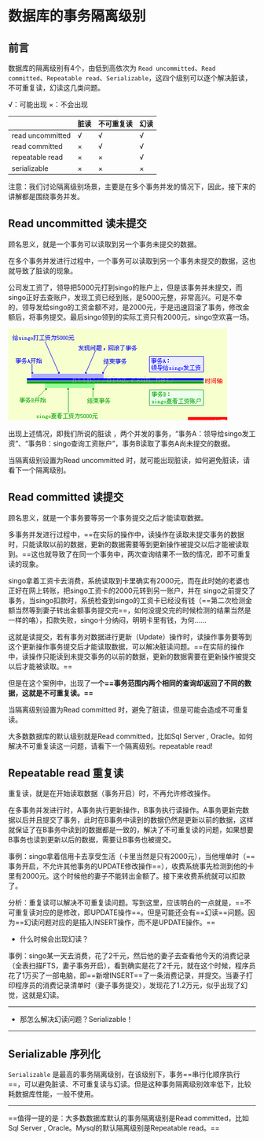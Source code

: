 # 数据库的事务隔离级别

## 前言

数据库的隔离级别有4个，由低到高依次为 `Read uncommitted`、`Read committed`、`Repeatable read`、`Serializable`，这四个级别可以逐个解决脏读，不可重复读，幻读这几类问题。

√：可能出现    ×：不会出现

|                  | 脏读 | 不可重复读 | 幻读 |
| ---------------- | ---- | ---------- | ---- |
| read uncommitted | √    | √          | √    |
| read committed   | ×    | √          | √    |
| repeatable read  | ×    | ×          | √    |
| serializable     | ×    | ×          | ×    |

注意：我们讨论隔离级别场景，主要是在多个事务并发的情况下，因此，接下来的讲解都是围绕事务并发。



## Read uncommitted 读未提交

顾名思义，就是一个事务可以读取到另一个事务未提交的数据。

在多个事务并发进行过程中，一个事务可以读取到另一个事务未提交的数据，这也就导致了脏读的现象。

公司发工资了，领导把5000元打到singo的账户上，但是该事务并未提交，而singo正好去查账户，发现工资已经到账，是5000元整，非常高兴。可是不幸的，领导发给singo的工资金额不对，是2000元，于是迅速回滚了事务，修改金额后，将事务提交。最后singo领到的实际工资只有2000元，singo空欢喜一场。

![img](https://raw.githubusercontent.com/lqyspace/mypic/master/PicBed/202307091827029.png)

出现上述情况，即我们所说的脏读 ，两个并发的事务，“事务A：领导给singo发工资”、“事务B：singo查询工资账户”，事务B读取了事务A尚未提交的数据。

当隔离级别设置为Read uncommitted 时，就可能出现脏读，如何避免脏读，请看下一个隔离级别。



## Read committed 读提交

顾名思义，就是一个事务要等另一个事务提交之后才能读取数据。

多事务并发进行过程中，==在实际的操作中，读操作在读取未提交事务的数据时，只能读取以前的数据，更新的数据需要等到更新操作被提交以后才能被读取到。==这也就导致了在同一个事务中，两次查询结果不一致的情况，即不可重复读的现象。

singo拿着工资卡去消费，系统读取到卡里确实有2000元，而在此时她的老婆也正好在网上转账，把singo工资卡的2000元转到另一账户，并在 singo之前提交了事务，当singo扣款时，系统检查到singo的工资卡已经没有钱（==第二次检测金额当然等到妻子转出金额事务提交完==，如何没提交完的时候检测的结果当然是一样的咯），扣款失败，singo十分纳闷，明明卡里有钱，为何......

这就是读提交，若有事务对数据进行更新（Update）操作时，读操作事务要等到这个更新操作事务提交后才能读取数据，可以解决脏读问题。==在实际的操作中，读操作只能读到未提交事务的以前的数据，更新的数据需要在更新操作被提交以后才能被读取。==

但是在这个案例中，出现了**一个==事务范围内两个相同的查询却返回了不同的数据，这就是不可重复读。==**

 当隔离级别设置为Read committed 时，避免了脏读，但是可能会造成不可重复读。

 大多数数据库的默认级别就是Read committed，比如Sql Server , Oracle。如何解决不可重复读这一问题，请看下一个隔离级别。repeatable read!



## Repeatable read 重复读

重复读，就是在开始读取数据（事务开启）时，不再允许修改操作。

在多事务并发进行时，A事务执行更新操作，B事务执行读操作。A事务更新完数据以后并且提交了事务，此时在B事务中读到的数据仍然是更新以前的数据，这样就保证了在B事务中读到的数据都是一致的，解决了不可重复读的问题，如果想要B事务也读到更新以后的数据，需要让B事务也被提交。

事例：singo拿着信用卡去享受生活（卡里当然是只有2000元），当他埋单时（==事务开启，不允许其他事务的UPDATE修改操作==），收费系统事先检测到他的卡里有2000元。这个时候他的妻子不能转出金额了。接下来收费系统就可以扣款了。

分析：重复读可以解决不可重复读问题。写到这里，应该明白的一点就是，==不可重复读对应的是修改，即UPDATE操作==。但是可能还会有==幻读==问题。因为==幻读问题对应的是插入INSERT操作，而不是UPDATE操作。==

- 什么时候会出现幻读？

事例：singo某一天去消费，花了2千元，然后他的妻子去查看他今天的消费记录（全表扫描FTS，妻子事务开启），看到确实是花了2千元，就在这个时候，程序员花了1万买了一部电脑，即==新增INSERT==了一条消费记录，并提交。当妻子打印程序员的消费记录清单时（妻子事务提交），发现花了1.2万元，似乎出现了幻觉，这就是幻读。



---

- 那怎么解决幻读问题？Serializable！

---



## Serializable 序列化

`Serializable` 是最高的事务隔离级别，在该级别下，事务==串行化顺序执行==，可以避免脏读、不可重复读与幻读。但是这种事务隔离级别效率低下，比较耗数据库性能，一般不使用。



---

==值得一提的是：大多数数据库默认的事务隔离级别是Read committed，比如Sql Server , Oracle。Mysql的默认隔离级别是Repeatable read。==

















